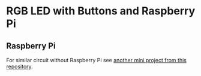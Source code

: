 # RGB LED with Buttons and Raspberry Pi

## Raspberry Pi

For similar circuit without Raspberry Pi see [another
mini project from this repository](../rgb_led_with_buttons/README.md).